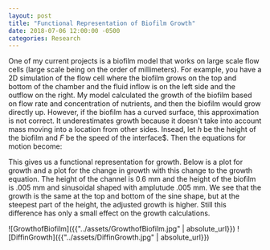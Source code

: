 ```yaml
---
layout: post
title: "Functional Representation of Biofilm Growth"
date: 2018-07-06 12:00:00 -0500
categories: Research
---
```


One of my current projects is a biofilm model that works on large scale flow cells (large scale being on the order of millimeters). For example, you have a 2D simulation of the flow cell where the biofilm grows on the top and bottom of the chamber and the fluid inflow is on the left side and the outflow on the right. My model calculated the growth of the biofilm based on flow rate and concentration of nutrients, and then the biofilm would grow directly up. However, if the biofilm has a curved surface, this approximation is not correct. It underestimates growth because it doesn't take into account mass moving into a location from other sides. Insead, let $h$ be the height of the biofilm and $F$ be the speed of the interface$. Then the equations for motion become:

This gives us a functional representation for growth. Below is a plot for growth and a plot for the change in growth with this change to the growth equation. The height of the channel is 0.6 mm and the height of the biofilm is .005 mm and sinusoidal shaped with amplutude .005 mm. We see that the growth is the same at the top and bottom of the sine shape, but at the steepest part of the height, the adjusted growth is higher. Still this difference has only a small effect on the growth calculations.

![GrowthofBiofilm]({{"../assets/GrowthofBiofilm.jpg" | absolute_url}})
![DiffinGrowth]({{"../assets/DiffinGrowth.jpg" | absolute_url}})